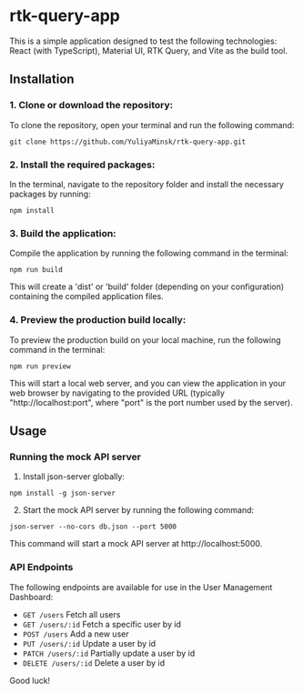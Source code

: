 # rtk-query-app

This is a simple application designed to test the following technologies: React (with TypeScript), Material UI, RTK Query, and Vite as the build tool.

## Installation

### 1. Clone or download the repository:

To clone the repository, open your terminal and run the following command:

`git clone https://github.com/YuliyaMinsk/rtk-query-app.git`

### 2. Install the required packages:

In the terminal, navigate to the repository folder and install the necessary packages by running:

`npm install`

### 3. Build the application:

Compile the application by running the following command in the terminal:

`npm run build`

This will create a 'dist' or 'build' folder (depending on your configuration) containing the compiled application files.

### 4. Preview the production build locally:

To preview the production build on your local machine, run the following command in the terminal:

`npm run preview`

This will start a local web server, and you can view the application in your web browser by navigating to the provided URL (typically "http://localhost:port", where "port" is the port number used by the server).

## Usage

### Running the mock API server

1. Install json-server globally:

`npm install -g json-server`

2. Start the mock API server by running the following command:

`json-server --no-cors db.json --port 5000`

This command will start a mock API server at http://localhost:5000.

### API Endpoints

The following endpoints are available for use in the User Management Dashboard:

- `GET /users` Fetch all users
- `GET /users/:id` Fetch a specific user by id
- `POST /users` Add a new user
- `PUT /users/:id` Update a user by id
- `PATCH /users/:id` Partially update a user by id
- `DELETE /users/:id` Delete a user by id

Good luck!
